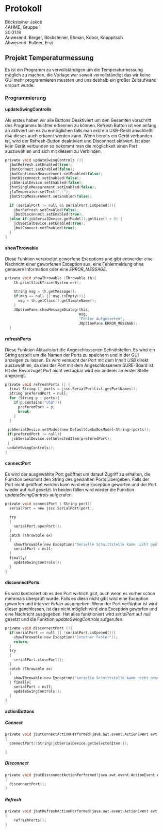 # Protokoll
  Böcksteiner Jakob  
  4AHME, Gruppe 1  
  30.01.18  
  Anwesend: Berger, Böcksteiner, Ehman, Kobor, Knappitsch  
  Abwesend: Bullner, Enzi
  
  ## Projekt Temperaturmessung
  Es ist ein Programm zu vervollständigen um die Temperaturmessung möglich zu machen, die Vorlage war soweit vervollständigt das wir keine GUI mehr programmieren mussten und uns deshalb ein großer Zeitaufwand erspart wurde.
  
  ### Programmierung
  #### updateSwingControlls
  Als erstes haben wir alle Buttons Deaktiviert um den Gesamten vorschritt des Programms leichter erkennen zu können. 
  Refresh Button ist von anfang an aktiviert um es zu ermöglichen falls man erst ein USB-Gerät anschließt dsa dieses auch erkannt werden kann. Wenn bereits ein Gerät verbunden ist, wird der Refresh-Button deaktiviert und Disconnect aktiviert. Ist aber kein Gerät verbunden so bekommt man die möglichkeit einen Port auszuwählen und sich mit diesem zu Verbinden.
  
  
  ```c
  private void updateSwingControls (){
    jbutRefresh.setEnabled(true);
    jbutConnect.setEnabled(false);
    jbutContinousMeasurement.setEnabled(false);
    jbutDisconnect.setEnabled(false);
    jcbSerialDevice.setEnabled(false);
    jbutSingleMeasurement.setEnabled(false);
    jlaTemperatur.setText("--");
    jbutStopMeasurement.setEnabled(false);
    
    if (serialPort != null && serialPort.isOpened()){
      jbutRefresh.setEnabled(false);
      jbutDisconnect.setEnabled(true);
    }else if(jcbSerialDevice.getModel().getSize() > 0) {
      jcbSerialDevice.setEnabled(true);
      jbutConnect.setEnabled(true);
    }
  }
  ```
  
  #### showThrowable
  Diese Funktion verarbeitet geworfene Exceptions und gibt entwerder eine Nachricht einer geworfenen Exception aus, eine Fehlermeldung ohne genauere Information oder eine *ERROR_MESSAGE*.

```c
private void showThrowable (Throwable th){
    th.printStackTrace(System.err);
    
    String msg = th.getMessage();
    if(msg == null || msg.isEmpty()){
      msg = th.getClass().getSimpleName();
    }
    JOptionPane.showMessageDialog(this, 
                                  msg, 
                                  "Fehler Aufgetreten",
                                  JOptionPane.ERROR_MESSAGE);
  }
  ```
  
  #### refreshPorts
  Diese Funktion Aktualisiert die Angeschlossenen Schnittstellen. Es wird ein String erstellt um die Namen der Ports zu speichern und in der GUI anzeigen zu lassen. Es wird versucht der Port mit dem Inhalt *USB* direkt auszuwählen, da dies der Port mit dem Angeschlossenem SURE-Board ist. Ist der Bevorzuget Port nicht verfügbar wird ein anderer an erster Stelle angezeigt.
  ```c
  private void refreshPorts () {
    final String [] ports = jssc.SerialPortList.getPortNames();
    String preferedPort = null;
    for (String p : ports){
      if(p.contains("USB")){
        preferedPort = p;
        break;
      }
    }
          
   jcbSerialDevice.setModel(new DefaultComboBoxModel<String>(ports));
   if(preferedPort != null){
     jcbSerialDevice.setSelectedItem(preferedPort);
   }
   updateSwingControls();
  }
 ```
  #### connectPort
  Es wird der ausgewählte Port geöffnet um darauf Zugriff zu erhalten, die Funktion bekommt den String des gewählten Ports Übergeben. Falls der Port nicht geöffnet werden kann wird eine Exception geworfen und der Port wieder auf *null* gesetzt. In beiden fällen wird wieder die Funktion *updateSwingControls* aufgerufen.
  ```c
  private void connectPort ( String port){
    serialPort = new jssc.SerialPort(port);
    
    try
    {
      serialPort.openPort();
    }
    catch (Throwable ex)
    {
      showThrowable(new Exception("Serielle Schnittstelle kann nicht geöffnet werden", ex));
      serialPort = null;
    }
    finally{
      updateSwingControls();
    }
  }
  ```
  
  #### disconnectPorts
  Es wird kontroliert ob es den Port wirklich gibt, auch wenn es vorher schon mehrmals überprüft wurde. Falls es diesn nicht gibt wird eine Exception geworfen und *Interner Fehler* ausgegeben. Wenn der Port verfügbar ist wird dieser geschlossen, ist das nicht möglich wird eine Exception geworfen und eine Nachricht ausgegeben. Hat alles funktioniert wird *serialPort* auf *null* gesetzt und die Funktion *updateSwingControls* aufgerufen.
  ```c
  private void disconnectPort (){
    if(serialPort == null || !serialPort.isOpened()){
      showThrowable(new Exception("Interner Fehler"));
      return;
    }
    try
    {
      serialPort.closePort();
    }
    catch (Throwable ex)
    {
      showThrowable(new Exception("serielle Schnittstelle kann nicht geschlossen werden"));
    } finally{
      serialPort = null;
      updateSwingControls();
    }
  }
  ```
  
  #### actionButtons
  ##### Connect
  ```c
  private void jbutConnectActionPerformed(java.awt.event.ActionEvent evt) 
  {                                                
    connectPort((String)jcbSerialDevice.getSelectedItem());
  
  }   
  ```
  ##### Disconnect
  ```c
  private void jbutDisconnectActionPerformed(java.awt.event.ActionEvent evt) 
  {                                                   
    disconnectPort();
  }                                              
  ```

  ##### Refresh
  ```c
  private void jbutRefreshActionPerformed(java.awt.event.ActionEvent evt)   
  {                                                
      refreshPorts();
  }  
  ```
    
    
